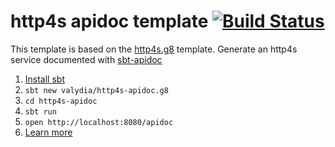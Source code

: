 # http4s apidoc template [![Build Status](https://travis-ci.org/http4s/http4s.g8.svg)](https://travis-ci.org/http4s/http4s.g8)

This template is based on the [http4s.g8](https://travis-ci.org/http4s/http4s.g8) template.
Generate an http4s service documented with [sbt-apidoc][]

1. [Install sbt](http://www.scala-sbt.org/1.0/docs/Setup.html)
2. `sbt new valydia/http4s-apidoc.g8`
3. `cd http4s-apidoc`
4. `sbt run`
5. `open http://localhost:8080/apidoc`
6. [Learn more][sbt-apidoc]

[sbt-apidoc]: https://github.com/valydia/sbt-apidoc